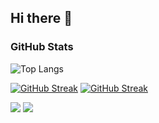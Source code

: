 ## Hi there 👋


### GitHub Stats

<!--[![Summary Card](https://github-profile-summary-cards.vercel.app/api/cards/profile-details?username=JenBrainnet&theme=default)](https://github.com/vn7n24fzkq/github-profile-summary-cards)-->  

![Top Langs](https://github-readme-stats.vercel.app/api/top-langs/?username=SN737&hide=c&theme=default)


[![GitHub Streak](https://streak-stats.demolab.com/?user=SN737)](https://git.io/streak-stats)
[![GitHub Streak](https://streak-stats.demolab.com/?user=SN737&theme=dark)](https://git.io/streak-stats)
<!--![](https://github-profile-summary-cards.vercel.app/api/cards/profile-details?username=SN737&theme=solarized_dark)-->
![](https://github-profile-summary-cards.vercel.app/api/cards/repos-per-language?username=daniilshat&theme=solarized_dark)
![](https://github-profile-summary-cards.vercel.app/api/cards/productive-time?username=daniilshat&theme=solarized_dark)

<!--[![GitHub Streak](https://github-readme-streak-stats-re64.vercel.app?user=JenBrainnet)](https://git.io/streak-stats)-->

<!--<a href="https://git.io/streak-stats"><img src="https://github-readme-streak-stats-re64.vercel.app?user=JenBrainnet" alt="GitHub Streak" /></a>-->


<!--
**SN737/SN737** is a ✨ _special_ ✨ repository because its `README.md` (this file) appears on your GitHub profile.


Here are some ideas to get you started:

- 🔭 I’m currently working on ...
- 🌱 I’m currently learning ...
- 👯 I’m looking to collaborate on ...
- 🤔 I’m looking for help with ...
- 💬 Ask me about ...
- 📫 How to reach me: ...
- 😄 Pronouns: ...
- ⚡ Fun fact: ...
-->
